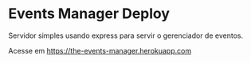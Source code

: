 # Events Manager Deploy

Servidor simples usando express para servir o gerenciador de eventos.

Acesse em https://the-events-manager.herokuapp.com
